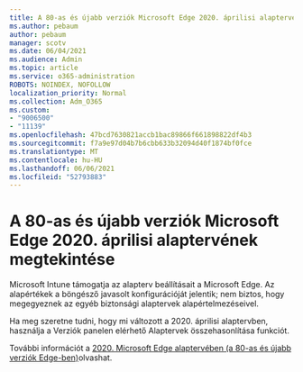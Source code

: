 ```yaml
---
title: A 80-as és újabb verziók Microsoft Edge 2020. áprilisi alaptervének megtekintése
ms.author: pebaum
author: pebaum
manager: scotv
ms.date: 06/04/2021
ms.audience: Admin
ms.topic: article
ms.service: o365-administration
ROBOTS: NOINDEX, NOFOLLOW
localization_priority: Normal
ms.collection: Adm_O365
ms.custom:
- "9006500"
- "11139"
ms.openlocfilehash: 47bcd7630821accb1bac89866f661898822df4b3
ms.sourcegitcommit: f7a9e97d04b7b6cbb633b32094d40f1874bf0fce
ms.translationtype: MT
ms.contentlocale: hu-HU
ms.lasthandoff: 06/06/2021
ms.locfileid: "52793883"
---
```

# <a name="view-the-april-2020-baseline-for-microsoft-edge-versions-80-and-later"></a>A 80-as és újabb verziók Microsoft Edge 2020. áprilisi alaptervének megtekintése

Microsoft Intune támogatja az alapterv beállításait a Microsoft Edge. Az alapértékek a böngésző javasolt konfigurációját jelentik; nem biztos, hogy megegyeznek az egyéb biztonsági alaptervek alapértelmezéseivel.

Ha meg szeretne tudni, hogy mi változott a 2020. áprilisi alaptervben, használja a Verziók panelen elérhető Alaptervek összehasonlítása funkciót.

További információt a [2020. Microsoft Edge alaptervében (a 80-as és újabb verziók Edge-ben)](/mem/intune/protect/security-baseline-settings-edge?pivots=edge-april-2020)olvashat.